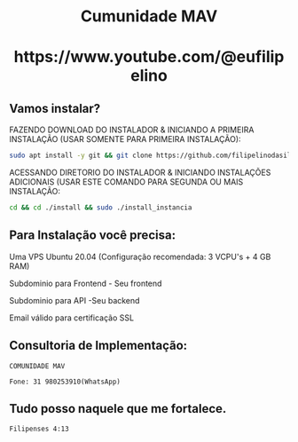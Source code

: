 <h1 align="center">Cumunidade MAV</h1>

<h1 align="center">https://www.youtube.com/@eufilipelino</h1>


## Vamos instalar?

FAZENDO DOWNLOAD DO INSTALADOR & INICIANDO A PRIMEIRA INSTALAÇÃO (USAR SOMENTE PARA PRIMEIRA INSTALAÇÃO):

```bash
sudo apt install -y git && git clone https://github.com/filipelinodasilva/instalador install && sudo chmod -R 777 ./install && cd ./install && sudo ./install_primaria
```

ACESSANDO DIRETORIO DO INSTALADOR & INICIANDO INSTALAÇÕES ADICIONAIS (USAR ESTE COMANDO PARA SEGUNDA OU MAIS INSTALAÇÃO:
```bash
cd && cd ./install && sudo ./install_instancia
```


## Para Instalação você precisa:

Uma VPS Ubuntu 20.04 (Configuração recomendada: 3 VCPU's + 4 GB RAM)

Subdominio para Frontend - Seu frontend

Subdominio para API -Seu backend

Email válido para certificação SSL

## Consultoria de Implementação:

    COMUNIDADE MAV

    Fone: 31 980253910(WhatsApp)


## Tudo posso naquele que me fortalece.
    Filipenses 4:13



